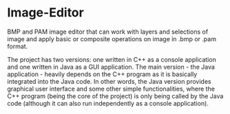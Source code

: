 # Image-Editor
BMP and PAM image editor that can work with layers and selections of image and apply basic or composite operations on image in .bmp or .pam format.

The project has two versions: one written in C++ as a console application and one written in Java as a GUI application. The main version - the Java application - heavily depends on the C++ program as it is basically integrated into the Java code. In other words, the Java version provides graphical user interface and some other simple functionalities, where the C++ program (being the core of the project) is only being called by the Java code (although it can also run independently as a console application).
